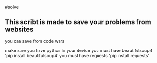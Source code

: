 #solve
## This scribt is made to save your problems from websites 
you can save from code wars 

make sure you have python in your device 
you must have beautifulsoup4
'pip install beautifulsoup4'
you must have requests
'pip install requests'

